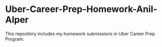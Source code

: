 # Uber-Career-Prep-Homework-Anil-Alper
This repository includes my homework submissions in Uber Career Prep Program. 
